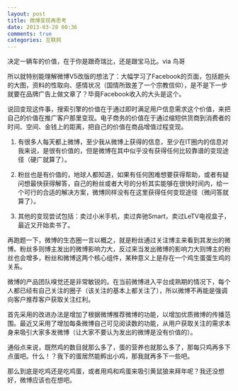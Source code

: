 ```yaml
---
layout: post
title: 微博变现再思考
date: 2013-03-28 00:36
comments: true
categories: 互联网
---
```

决定一辆车的价值，在于你是跟奇瑞比，还是跟宝马比。via 鸟哥

所以就特别能理解微博V5改版的想法了：大幅学习了Facebook的页面，包括题头的大图，资料的性取向、感情状况（国情所致差了一个宗教信仰），是不是下一步就要在品牌广告上做文章了？毕竟Facebook收入的大头是这个。

说回变现这件事，搜索引擎的价值在于通过即时满足用户信息需求这个价值，来把自己的价值在推广客户那里变现。电子商务的价值在于通过缩短供货商到消费者的时间、空间、金钱上的距离，把自己的价值在商品增值过程变现。

1. 有很多人每天都上微博，至少我从微博上获得的信息，至少在IT圈内的信息对我来说，是很有价值的，但是微博在其中似乎没有获得任何比较靠谱的变现途径（硬广就算了）。

2. 粉丝也是有价值的，地球人都知道，如果有任何困难想要获得帮助，或者有疑问想最快获得解答，自己的粉丝或者大号的分析其实能够在很快时间内，给一个可行的合适的解决方案，微博同样没有在这里获得任何变现途径（微问答就算了）。

3. 其他的变现尝试包括：卖过小米手机，卖过奔驰Smart，卖过LeTV电视盒子，最近又开始卖书了。

再跑题一下，微博的生态圈一言以概之，就是粉丝通过关注博主来看到其发出的微博。粉丝多则博主发出的微博影响力大，反过来当发出微博的影响力大则博主的粉丝也会增多，粉丝和微博这两个核心组件，某种意义上是存在一个鸡生蛋蛋生鸡的关系。

微博的产品团队嗅觉还是非常敏锐的。在当前微博进入平台成熟期的情况下，每个人都已经有自己关注的圈子（该关注的基本上都关注了），所以微博不再能是强调向客户推荐客户获取关注红利。

首先采用的改进办法是增加了根据微博推荐微博的功能，以增加优质微博的传播范围。最近又采用了增加每条微博自己可见阅读数的功能，从用户获取关注的需求本身来吸引大家多发微博（让大家不要认为发出的微博是没有价值的）。

通俗点来说，既然鸡的数目就那么多了，蛋的营养也就那么多了，那每只鸡再多下点蛋吧。什么！？我下的蛋居然能孵出小鸡，那我就再多下一些吧。

那么到底是吃鸡还是吃鸡蛋，或者用鸡和鸡蛋来吸引黄鼠狼来拜年呢？我还没想好，微博应该也在想吧。
